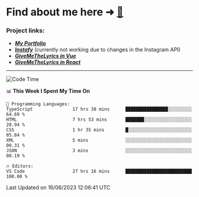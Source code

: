 # Find about me here ➜ [🧑](https://pauabella.dev)

### Project links:
- ***[My Portfolio](https://pauabella.dev)***
- ***[Instafy](https://instafy.me)*** (currently not working due to changes in the Instagram API)
- ***[GiveMeTheLyrics in Vue](https://lyrics.pauabella.dev)***
- ***[GiveMeTheLyrics in React](https://pauabella.dev/GiveMeTheLyrics)***

---
<!--START_SECTION:waka-->
![Code Time](http://img.shields.io/badge/Code%20Time-2%2C245%20hrs%2044%20mins-blue)

📊 **This Week I Spent My Time On** 

```text
💬 Programming Languages: 
TypeScript               17 hrs 38 mins      ████████████████░░░░░░░░░   64.69 % 
HTML                     7 hrs 53 mins       ███████░░░░░░░░░░░░░░░░░░   28.94 % 
CSS                      1 hr 35 mins        █░░░░░░░░░░░░░░░░░░░░░░░░   05.84 % 
XML                      5 mins              ░░░░░░░░░░░░░░░░░░░░░░░░░   00.31 % 
JSON                     3 mins              ░░░░░░░░░░░░░░░░░░░░░░░░░   00.19 % 

🔥 Editors: 
VS Code                  27 hrs 16 mins      █████████████████████████   100.00 % 
```


 Last Updated on 16/06/2023 12:06:41 UTC
<!--END_SECTION:waka-->
